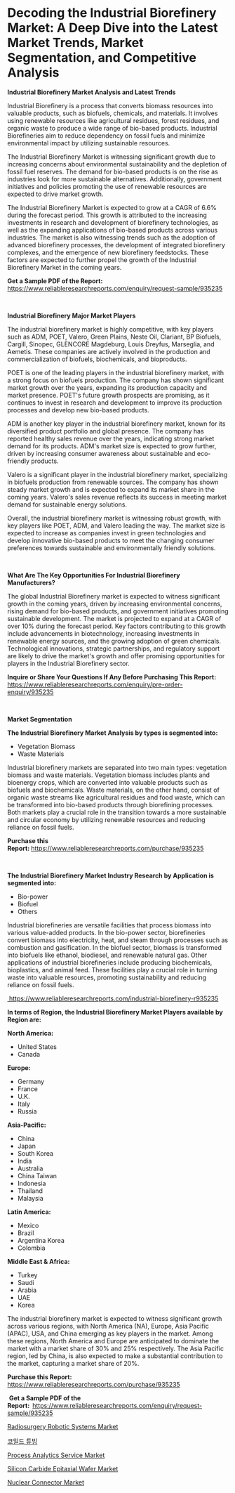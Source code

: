 <p><h1>Decoding the Industrial Biorefinery Market: A Deep Dive into the Latest Market Trends, Market Segmentation, and Competitive Analysis</h1></p><p><strong>Industrial Biorefinery Market Analysis and Latest Trends</strong></p>
<p><p>Industrial Biorefinery is a process that converts biomass resources into valuable products, such as biofuels, chemicals, and materials. It involves using renewable resources like agricultural residues, forest residues, and organic waste to produce a wide range of bio-based products. Industrial Biorefineries aim to reduce dependency on fossil fuels and minimize environmental impact by utilizing sustainable resources.</p><p>The Industrial Biorefinery Market is witnessing significant growth due to increasing concerns about environmental sustainability and the depletion of fossil fuel reserves. The demand for bio-based products is on the rise as industries look for more sustainable alternatives. Additionally, government initiatives and policies promoting the use of renewable resources are expected to drive market growth.</p><p>The Industrial Biorefinery Market is expected to grow at a CAGR of 6.6% during the forecast period. This growth is attributed to the increasing investments in research and development of biorefinery technologies, as well as the expanding applications of bio-based products across various industries. The market is also witnessing trends such as the adoption of advanced biorefinery processes, the development of integrated biorefinery complexes, and the emergence of new biorefinery feedstocks. These factors are expected to further propel the growth of the Industrial Biorefinery Market in the coming years.</p></p>
<p><strong>Get a Sample PDF of the Report:&nbsp;</strong> <a href="https://www.reliableresearchreports.com/enquiry/request-sample/935235">https://www.reliableresearchreports.com/enquiry/request-sample/935235</a></p>
<p>&nbsp;</p>
<p><strong>Industrial Biorefinery Major Market Players</strong></p>
<p><p>The industrial biorefinery market is highly competitive, with key players such as ADM, POET, Valero, Green Plains, Neste Oil, Clariant, BP Biofuels, Cargill, Sinopec, GLENCORE Magdeburg, Louis Dreyfus, Marseglia, and Aemetis. These companies are actively involved in the production and commercialization of biofuels, biochemicals, and bioproducts.</p><p>POET is one of the leading players in the industrial biorefinery market, with a strong focus on biofuels production. The company has shown significant market growth over the years, expanding its production capacity and market presence. POET's future growth prospects are promising, as it continues to invest in research and development to improve its production processes and develop new bio-based products.</p><p>ADM is another key player in the industrial biorefinery market, known for its diversified product portfolio and global presence. The company has reported healthy sales revenue over the years, indicating strong market demand for its products. ADM's market size is expected to grow further, driven by increasing consumer awareness about sustainable and eco-friendly products.</p><p>Valero is a significant player in the industrial biorefinery market, specializing in biofuels production from renewable sources. The company has shown steady market growth and is expected to expand its market share in the coming years. Valero's sales revenue reflects its success in meeting market demand for sustainable energy solutions.</p><p>Overall, the industrial biorefinery market is witnessing robust growth, with key players like POET, ADM, and Valero leading the way. The market size is expected to increase as companies invest in green technologies and develop innovative bio-based products to meet the changing consumer preferences towards sustainable and environmentally friendly solutions.</p></p>
<p>&nbsp;</p>
<p><strong>What Are The Key Opportunities For Industrial Biorefinery Manufacturers?</strong></p>
<p><p>The global Industrial Biorefinery market is expected to witness significant growth in the coming years, driven by increasing environmental concerns, rising demand for bio-based products, and government initiatives promoting sustainable development. The market is projected to expand at a CAGR of over 10% during the forecast period. Key factors contributing to this growth include advancements in biotechnology, increasing investments in renewable energy sources, and the growing adoption of green chemicals. Technological innovations, strategic partnerships, and regulatory support are likely to drive the market's growth and offer promising opportunities for players in the Industrial Biorefinery sector.</p></p>
<p><strong>Inquire or Share Your Questions If Any Before Purchasing This Report:</strong> <a href="https://www.reliableresearchreports.com/enquiry/pre-order-enquiry/935235">https://www.reliableresearchreports.com/enquiry/pre-order-enquiry/935235</a></p>
<p>&nbsp;</p>
<p><strong>Market Segmentation</strong></p>
<p><strong>The Industrial Biorefinery Market Analysis by types is segmented into:</strong></p>
<p><ul><li>Vegetation Biomass</li><li>Waste Materials</li></ul></p>
<p><p>Industrial biorefinery markets are separated into two main types: vegetation biomass and waste materials. Vegetation biomass includes plants and bioenergy crops, which are converted into valuable products such as biofuels and biochemicals. Waste materials, on the other hand, consist of organic waste streams like agricultural residues and food waste, which can be transformed into bio-based products through biorefining processes. Both markets play a crucial role in the transition towards a more sustainable and circular economy by utilizing renewable resources and reducing reliance on fossil fuels.</p></p>
<p><strong>Purchase this Report:&nbsp;</strong><a href="https://www.reliableresearchreports.com/purchase/935235">https://www.reliableresearchreports.com/purchase/935235</a></p>
<p>&nbsp;</p>
<p><strong>The Industrial Biorefinery Market Industry Research by Application is segmented into:</strong></p>
<p><ul><li>Bio-power</li><li>Biofuel</li><li>Others</li></ul></p>
<p><p>Industrial biorefineries are versatile facilities that process biomass into various value-added products. In the bio-power sector, biorefineries convert biomass into electricity, heat, and steam through processes such as combustion and gasification. In the biofuel sector, biomass is transformed into biofuels like ethanol, biodiesel, and renewable natural gas. Other applications of industrial biorefineries include producing biochemicals, bioplastics, and animal feed. These facilities play a crucial role in turning waste into valuable resources, promoting sustainability and reducing reliance on fossil fuels.</p></p>
<p><a href="https://www.reliableresearchreports.com/industrial-biorefinery-r935235">&nbsp;https://www.reliableresearchreports.com/industrial-biorefinery-r935235</a></p>
<p><strong>In terms of Region, the Industrial Biorefinery Market Players available by Region are:</strong></p>
<p>
    <p> <strong> North America: </strong>
        <ul>
            <li>United States</li>
            <li>Canada</li>
        </ul>
        </p> 
    <p> <strong> Europe: </strong>
        <ul>
            <li>Germany</li>
            <li>France</li>
            <li>U.K.</li>
            <li>Italy</li>
            <li>Russia</li>
        </ul>
        </p> 
    <p> <strong> Asia-Pacific: </strong>
        <ul>
            <li>China</li>
            <li>Japan</li>
            <li>South Korea</li>
            <li>India</li>
            <li>Australia</li>
            <li>China Taiwan</li>
            <li>Indonesia</li>
            <li>Thailand</li>
            <li>Malaysia</li>
        </ul>
        </p> 
    <p> <strong> Latin America: </strong>
        <ul>
            <li>Mexico</li>
            <li>Brazil</li>
            <li>Argentina Korea</li>
            <li>Colombia</li>
        </ul>
        </p> 
    <p> <strong> Middle East & Africa: </strong>
        <ul>
            <li>Turkey</li>
            <li>Saudi</li>
            <li>Arabia</li>
            <li>UAE</li>
            <li>Korea</li>
        </ul>
    </p>
    </p>
<p><p>The industrial biorefinery market is expected to witness significant growth across various regions, with North America (NA), Europe, Asia Pacific (APAC), USA, and China emerging as key players in the market. Among these regions, North America and Europe are anticipated to dominate the market with a market share of 30% and 25% respectively. The Asia Pacific region, led by China, is also expected to make a substantial contribution to the market, capturing a market share of 20%.</p></p>
<p><strong>Purchase this Report: </strong><a href="https://www.reliableresearchreports.com/purchase/935235">https://www.reliableresearchreports.com/purchase/935235</a></p>
<p>&nbsp;<strong>Get a Sample PDF of the Report:&nbsp;&nbsp;</strong><a href="https://www.reliableresearchreports.com/enquiry/request-sample/935235">https://www.reliableresearchreports.com/enquiry/request-sample/935235</a></p>
<p><strong></strong></p>
<p><p><a href="https://github.com/gracielawharr/Market-Research-Report-List-1/blob/main/radiosurgery-robotic-systems-market.md">Radiosurgery Robotic Systems Market</a></p><p><a href="https://github.com/lzrvbyqzftro57/Market-Research-Report-List-2/blob/main/483119457381.md">코일드 튜빙</a></p><p><a href="https://github.com/JennyferFeil2023/Market-Research-Report-List-1/blob/main/process-analytics-service-market.md">Process Analytics Service Market</a></p><p><a href="https://www.linkedin.com/pulse/silicon-carbide-epitaxial-wafer-market-size-reveals-best-llwre">Silicon Carbide Epitaxial Wafer Market</a></p><p><a href="https://www.linkedin.com/pulse/nuclear-connector-market-key-successful-business-strategy-forecast-1zdme">Nuclear Connector Market</a></p></p>